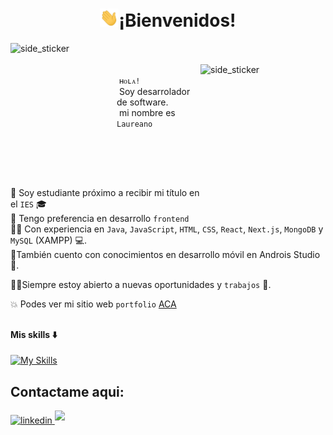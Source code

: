 <h1 align="center"><img src="https://raw.githubusercontent.com/ABSphreak/ABSphreak/master/gifs/Hi.gif" width="30px">¡Bienvenidos!</h1>

<img align="left" width=170px height=170px alt="side_sticker" src="https://mustafagunaydin.dev/images/dev.gif" />  

<br><br>
<img align="right" width=200px height=250px alt="side_sticker" src="https://preview.redd.it/e800hdn0rcx91.gif?width=512&auto=webp&s=588c2724942d11edb080ca7ec47c0077aa928e96" />  
 `ʜᴏʟᴀ!` <br>  Soy desarrolador de software. <br> mi nombre es <span>`Laureano`</span>
<br><br><br>
##
<br>

👋 Soy estudiante próximo a recibir mi título en el `IES` 🎓 <br>
🎨 Tengo preferencia en desarrollo `frontend` <br>
🧑‍💻 Con experiencia en `Java`, `JavaScript`, `HTML`, `CSS`, `React`, `Next.js`, `MongoDB` y `MySQL` (XAMPP) 💻. <br>
🤔También cuento con conocimientos en desarrollo móvil en Androis Studio📱.

🧑‍🎓Siempre estoy abierto a nuevas oportunidades y `trabajos` 🚀.


💥 Podes ver mi sitio web `portfolio` <a href="proximamente">ACA</a>

##
<h4>Mis skills ⬇️</h4>
  
[![My Skills](https://skillicons.dev/icons?i=java,js,html,css,mongodb,postgres,nodejs,react,nextjs,androidstudio,figma,vscode,vercel,github,discord)](https://skillicons.dev) 





## Contactame aqui:


<div>
   <a href="https://ar.linkedin.com/in/laureano-torres-4872a7296?trk=people-guest_people_search-card" target="_blank">
     <img src="https://img.shields.io/badge/linkedin:  LINKEDIN-%2300acee.svg?color=405DE6&style=for-the-badge&logo=linkedin&logoColor=white" alt=linkedin style="margin-bottom: 5px;"/>
   </a>
   <a href="mailto:vbim101@gmail.com" target="_blank">
     <img src="https://img.shields.io/badge/gmail:  GMAIL-%23EA4335.svg?style=for-the-badge&logo=gmail&logoColor=white" t=mail style="margin-bottom: 5px;" />
   </a>
</div>
